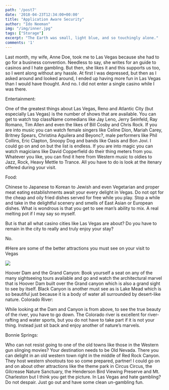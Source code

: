 ```yaml
---
path: '/post7'
date: '2018-04-23T12:34:00+00:00'
title: "Application Aware Security"
author: "Ido Neeman"
img: "/img/inner.jpg"
tags: ["Storage"]
excerpt: "The Earth was small, light blue, and so touchingly alone."
comments: '1'
---
```


Last month, my wife, Anne Doe, took me to Las Vegas because she had to go for a business convention. Needless to say, she writes for an guide to casinos and I hate gambling. But then, she likes it and this supports us too, so I went along without any hassle. At first I was depressed, but then as I asked around and looked around, I ended up having more fun in Las Vegas than I would have thought. And no. I did not enter a single casino while I was there.

Entertainment:

One of the greatest things about Las Vegas, Reno and Atlantic City (but especially Las Vegas) is the number of shows that are available. You can get to watch top className comedians like Jay Leno, Jerry Seinfeld, Ray Romano, Tim Allen and even the likes of Bill Cosby and Chris Rock. If you are into music you can watch female singers like Celine Dion, Mariah Carey, Britney Spears, Christina Aguilera and Beyonc?, male performers like Phil Collins, Eric Clapton, Snoopy Dog and bands like Oasis and Bon Jovi. I could go on and on but the list is endless. If you are into magic you can watch magicians like David Copperfield do their thing meters from you. Whatever you like, you can find it here from Western music to oldies to Jazz, Rock, Heavy Mettle to Trance. All you have to do is look at the itenary offered during your visit.

Food:

Chinese to Japanese to Korean to Jewish and even Vegetarian and proper meat eating establishments await your every delight in Vegas. Do not opt for the cheap and oily fried dishes served for free while you play. Stop a while and take in the delightful scenery and smells of East Asian or European dishes. What is wondrous is that you get to see man’s ability to mix. A real melting pot if I may say so myself.

But is that all what casino cities like Las Vegas are about? Do you have to remain in the city to really and truly enjoy your stay?

No.

#Here are some of the better attractions you must see on your visit to Vegas

![](../img/inner.jpg)

Hoover Dam and the Grand Canyon: Book yourself a seat on any of the many sightseeing tours available and go and watch the architectural marvel that is Hoover Dam built over the Grand canyon which is also a grand sight to see by itself. Black Canyon is another must see as is Lake Mead which is so beautiful just because it is a body of water all surrounded by desert-like nature. Colorado River:

While looking at the Dam and Canyon is from above, to see the true beauty of the river, you have to go down. The Colorado river is excellent for river-rafting and water sports, but you do not have to take part if it is not your thing. Instead just sit back and enjoy another of nature’s marvels.

Bonnie Springs:

Who can not resist going to one of the old towns like those in the Western gun slinging movies? Your destination needs to be Old Nevada. There you can delight in an old western town right in the middle of Red Rock Canyon. They host western shootouts too so come prepared, partner! I could go on and on about other attractions like the theme park in Circus Circus, the Gilcrease Nature Sanctuary, the Henderson Bird Viewing Preserve and Mt. Charleston but I think you get the picture. In Las Vegas and hate gambling? Do not despair. Just go out and have some clean un-gambling fun.
